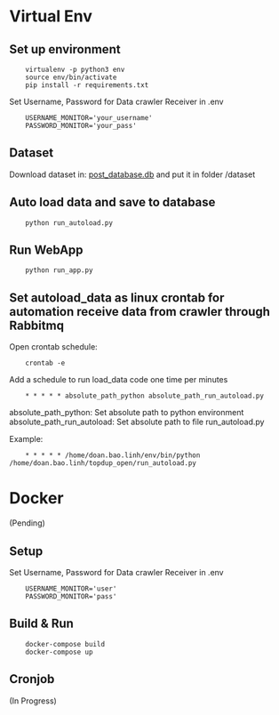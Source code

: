 
# Virtual Env
## Set up environment
```
    virtualenv -p python3 env
    source env/bin/activate
    pip install -r requirements.txt
```

Set Username, Password for Data crawler Receiver in .env
```
    USERNAME_MONITOR='your_username'
    PASSWORD_MONITOR='your_pass'
```



## Dataset
Download dataset in: [post_database.db](https://drive.google.com/file/d/1YtXEDgFQPpZRT3eeCdVKiGWkNRi8lW48) and put it in folder /dataset
## Auto load data and save to database
```
    python run_autoload.py
```

## Run WebApp
```
    python run_app.py
```
## Set autoload_data as linux crontab for automation receive data from crawler through Rabbitmq

Open crontab schedule: 
```
    crontab -e
```
Add a schedule to run load_data code one time per minutes
```
    * * * * * absolute_path_python absolute_path_run_autoload.py
```
absolute_path_python: Set absolute path to python environment  
absolute_path_run_autoload: Set absolute path to file run_autoload.py

Example:
```
    * * * * * /home/doan.bao.linh/env/bin/python /home/doan.bao.linh/topdup_open/run_autoload.py
```

# Docker
(Pending)
## Setup
Set Username, Password for Data crawler Receiver in .env
```
    USERNAME_MONITOR='user'
    PASSWORD_MONITOR='pass'
```
## Build & Run
```
    docker-compose build
    docker-compose up
```
## Cronjob
(In Progress)
